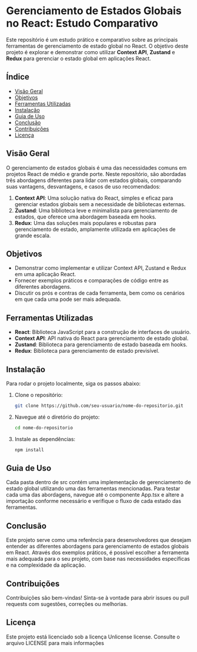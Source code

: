 # Gerenciamento de Estados Globais no React: Estudo Comparativo

Este repositório é um estudo prático e comparativo sobre as principais ferramentas de gerenciamento de estado global no React. O objetivo deste projeto é explorar e demonstrar como utilizar **Context API**, **Zustand** e **Redux** para gerenciar o estado global em aplicações React. 

## Índice

- [Visão Geral](#visão-geral)
- [Objetivos](#objetivos)
- [Ferramentas Utilizadas](#ferramentas-utilizadas)
- [Instalação](#instalação)
- [Guia de Uso](#guia-de-uso)
- [Conclusão](#conclusão)
- [Contribuições](#contribuições)
- [Licença](#licença)

## Visão Geral

O gerenciamento de estados globais é uma das necessidades comuns em projetos React de médio e grande porte. Neste repositório, são abordadas três abordagens diferentes para lidar com estados globais, comparando suas vantagens, desvantagens, e casos de uso recomendados:

1. **Context API**: Uma solução nativa do React, simples e eficaz para gerenciar estados globais sem a necessidade de bibliotecas externas.
2. **Zustand**: Uma biblioteca leve e minimalista para gerenciamento de estados, que oferece uma abordagem baseada em hooks.
3. **Redux**: Uma das soluções mais populares e robustas para gerenciamento de estado, amplamente utilizada em aplicações de grande escala.

## Objetivos

- Demonstrar como implementar e utilizar Context API, Zustand e Redux em uma aplicação React.
- Fornecer exemplos práticos e comparações de código entre as diferentes abordagens.
- Discutir os prós e contras de cada ferramenta, bem como os cenários em que cada uma pode ser mais adequada.

## Ferramentas Utilizadas

- **React**: Biblioteca JavaScript para a construção de interfaces de usuário.
- **Context API**: API nativa do React para gerenciamento de estado global.
- **Zustand**: Biblioteca para gerenciamento de estado baseada em hooks.
- **Redux**: Biblioteca para gerenciamento de estado previsível.

## Instalação

Para rodar o projeto localmente, siga os passos abaixo:

1. Clone o repositório:
   ```bash
   git clone https://github.com/seu-usuario/nome-do-repositorio.git
2. Navegue até o diretório do projeto:
   ```bash
   cd nome-do-repositorio
   ```
3. Instale as dependências:
   ```bash
   npm install
   ```   
  
## Guia de Uso

Cada pasta dentro de src contém uma implementação de gerenciamento de estado global utilizando uma das ferramentas mencionadas. Para testar cada uma das abordagens, navegue até o componente App.tsx e altere a importação conforme necessário e verifique o fluxo de cada estado das ferramentas.

## Conclusão

Este projeto serve como uma referência para desenvolvedores que desejam entender as diferentes abordagens para gerenciamento de estados globais em React. Através dos exemplos práticos, é possível escolher a ferramenta mais adequada para o seu projeto, com base nas necessidades específicas e na complexidade da aplicação.

## Contribuições

Contribuições são bem-vindas! Sinta-se à vontade para abrir issues ou pull requests com sugestões, correções ou melhorias.

## Licença

Este projeto está licenciado sob a licença Unlicense license. Consulte o arquivo LICENSE para mais informações
